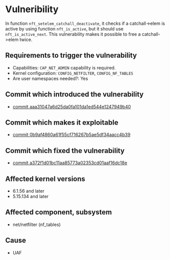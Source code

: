 # Vulneribility
 In function `nft_setelem_catchall_deactivate`, it checks if a catchall->elem is active by using function `nft_is_active`, but it should use `nft_is_active_next`. This vulnerability makes it possible to free a catchall->elem twice.

## Requirements to trigger the vulnerability
 - Capabilities:  `CAP_NET_ADMIN` capability is required.
 - Kernel configuration: `CONFIG_NETFILTER`, `CONFIG_NF_TABLES`
 - Are user namespaces needed?: Yes
  
## Commit which introduced the vulnerability
 - [commit aaa31047a6d25da0fa101da1ed544e1247949b40]( https://git.kernel.org/pub/scm/linux/kernel/git/stable/linux.git/commit/?id=aaa31047a6d25da0fa101da1ed544e1247949b40)

## Commit which makes it exploitable
 - [commit 0b9af4860a61f55cf716267b5ae5df34aacc4b39](https://git.kernel.org/pub/scm/linux/kernel/git/stable/linux.git/commit/?id=0b9af4860a61f55cf716267b5ae5df34aacc4b39)

## Commit which fixed the vulnerability
- [commit a372f1d01bc11aa85773a02353cd01aaf16dc18e](https://git.kernel.org/pub/scm/linux/kernel/git/stable/linux.git/commit/?id=a372f1d01bc11aa85773a02353cd01aaf16dc18e)

## Affected kernel versions
- 6.1.56 and later 
- 5.15.134 and later

## Affected component, subsystem
- net/netfilter (nf_tables)

## Cause
- UAF

